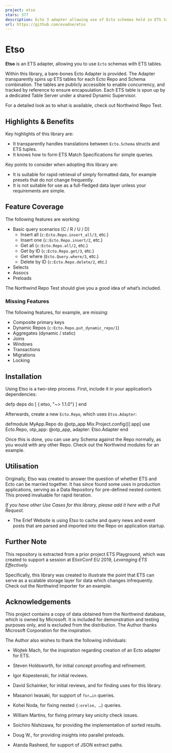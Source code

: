 ```yaml
---
project: etso
stars: 377
description: Ecto 3 adapter allowing use of Ecto schemas held in ETS tables
url: https://github.com/evadne/etso
---
```


Etso
====

**Etso** is an ETS adapter, allowing you to use `Ecto` schemas with ETS tables.

Within this library, a bare-bones Ecto Adapter is provided. The Adapter transparently spins up ETS tables for each Ecto Repo and Schema combination. The tables are publicly accessible to enable concurrency, and tracked by reference to ensure encapsulation. Each ETS table is spun up by a dedicated Table Server under a shared Dynamic Supervisor.

For a detailed look as to what is available, check out Northwind Repo Test.

Highlights & Benefits
---------------------

Key highlights of this library are:

-   It transparently handles translations between `Ecto.Schema` structs and ETS tuples.
-   It knows how to form ETS Match Specifications for simple queries.

Key points to consider when adopting this library are:

-   It is suitable for rapid retrieval of simply formatted data, for example presets that do not change frequently.
-   It is not suitable for use as a full-fledged data layer unless your requirements are simple.

Feature Coverage
----------------

The following features are working:

-   Basic query scenarios (C / R / U / D)
    -   Insert all (`c:Ecto.Repo.insert_all/3`, etc.)
    -   Insert one (`c:Ecto.Repo.insert/2`, etc.)
    -   Get all (`c:Ecto.Repo.all/2`, etc.)
    -   Get by ID (`c:Ecto.Repo.get/3`, etc.)
    -   Get where (`Ecto.Query.where/3`, etc.)
    -   Delete by ID (`c:Ecto.Repo.delete/2`, etc.)
-   Selects
-   Assocs
-   Preloads

The Northwind Repo Test should give you a good idea of what’s included.

### Missing Features

The following features, for example, are missing:

-   Composite primary keys
-   Dynamic Repos (`c:Ecto.Repo.put_dynamic_repo/1`)
-   Aggregates (dynamic / static)
-   Joins
-   Windows
-   Transactions
-   Migrations
-   Locking

Installation
------------

Using Etso is a two-step process. First, include it in your application’s dependencies:

defp deps do
  \[
    {:etso, "~> 1.1.0"}
  \]
end

Afterwards, create a new `Ecto.Repo`, which uses `Etso.Adapter`:

defmodule MyApp.Repo do
  @otp\_app Mix.Project.config()\[:app\]
  use Ecto.Repo, otp\_app: @otp\_app, adapter: Etso.Adapter
end

Once this is done, you can use any Schema against the Repo normally, as you would with any other Repo. Check out the Northwind modules for an example.

Utilisation
-----------

Originally, Etso was created to answer the question of whether ETS and Ecto can be married together. It has since found some uses in production applications, serving as a Data Repository for pre-defined nested content. This proved invaluable for rapid iteration.

_If you have other Use Cases for this library, please add it here with a Pull Request._

-   The Erlef Website is using Etso to cache and query news and event posts that are parsed and imported into the Repo on application startup.

Further Note
------------

This repository is extracted from a prior project ETS Playground, which was created to support a session at ElixirConf EU 2019, _Leveraging ETS Effectively._

Specifically, this library was created to illustrate the point that ETS can serve as a scalable storage layer for data which changes infrequently. Check out the Northwind Importer for an example.

Acknowledgements
----------------

This project contains a copy of data obtained from the Northwind database, which is owned by Microsoft. It is included for demonstration and testing purposes only, and is excluded from the distribution. The Author thanks Microsoft Corporation for the inspiration.

The Author also wishes to thank the following individuals:

-   Wojtek Mach, for the inspiration regarding creation of an Ecto adapter for ETS.
    
-   Steven Holdsworth, for initial concept proofing and refinement.
    
-   Igor Kopestenski, for initial reviews.
    
-   David Schainker, for initial reviews, and for finding uses for this library.
    
-   Masanori Iwasaki, for support of `for…in` queries.
    
-   Kohei Noda, for fixing nested `{:orelse, …}` queries.
    
-   William Martins, for fixing primary key unicity check issues.
    
-   Soichiro Nishizawa, for providing the implementation of sorted results.
    
-   Doug W., for providing insights into parallel preloads.
    
-   Atanda Rasheed, for support of JSON extract paths.
